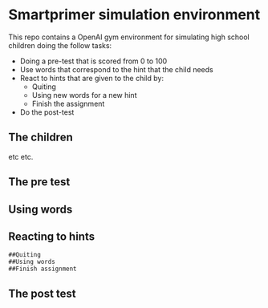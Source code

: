 # Smartprimer simulation environment

This repo contains a OpenAI gym environment for simulating high school children doing the follow tasks:
* Doing a pre-test that is scored from 0 to 100
* Use words that correspond to the hint that the child needs
* React to hints that are given to the child by:
    * Quiting
    * Using new words for a new hint
    * Finish the assignment
* Do the post-test



## The children
etc etc.

## The pre test

## Using words

## Reacting to hints

    ##Quiting
    ##Using words
    ##Finish assignment

## The post test